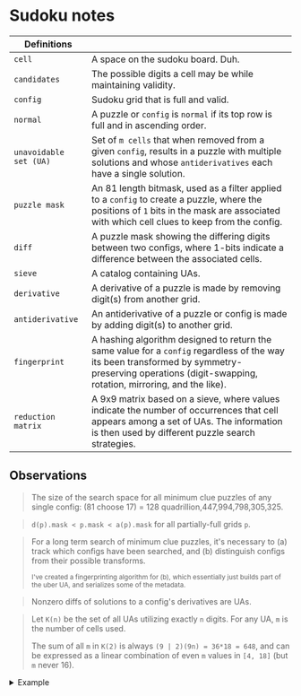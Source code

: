 # Sudoku notes

Definitions| |
|---|---|
`cell` | A space on the sudoku board. Duh.
`candidates` | The possible digits a cell may be while maintaining validity.
`config` | Sudoku grid that is full and valid.
`normal` | A puzzle or `config` is `normal` if its top row is full and in ascending order.
`unavoidable set (UA)` | Set of `m cells` that when removed from a given `config`, results in a puzzle with multiple solutions and whose `antiderivatives` each have a single solution.
`puzzle mask` | An 81 length bitmask, used as a filter applied to a `config` to create a puzzle, where the positions of `1` bits in the mask are associated with which cell clues to keep from the config.
`diff` | A puzzle mask showing the differing digits between two configs, where 1-bits indicate a difference between the associated cells.
`sieve` | A catalog containing UAs.
`derivative` | A derivative of a puzzle is made by removing digit(s) from another grid.
`antiderivative` | An antiderivative of a puzzle or config is made by adding digit(s) to another grid.
`fingerprint` | A hashing algorithm designed to return the same value for a `config` regardless of the way its been transformed by symmetry-preserving operations (digit-swapping, rotation, mirroring, and the like).
`reduction matrix` | A 9x9 matrix based on a sieve, where values indicate the number of occurrences that cell appears among a set of UAs. The information is then used by different puzzle search strategies.

## Observations

> The size of the search space for all minimum clue puzzles of any single config:
> (81 choose 17) = 128 quadrillion,447,994,798,305,325.

> `d(p).mask < p.mask < a(p).mask` for all partially-full grids `p`.

> For a long term search of minimum clue puzzles, it's necessary to (a) track which configs have been searched, and (b) distinguish configs from their possible transforms.
>
> <sub>I've created a fingerprinting algorithm for (b), which essentially just builds part of the uber UA, and serializes some of the metadata.</sub>

> Nonzero diffs of solutions to a config's derivatives are UAs.

> Let `K(n)` be the set of all UAs utilizing exactly `n` digits. For any UA, `m` is the number of cells used.
>
> The sum of all `m` in `K(2)` is always `(9 | 2)(9n) = 36*18 = 648`, and can be expressed as a linear combination of even `m` values in `[4, 18]` (but `m` never 16).

<details>
<summary>Example</summary>

```
Here's a random config and its K(2) set, with `m` noted:
472569138863417592195823764981632475657948213324751986248176359739285641516394827`

  m
[ 4] ..........................................................7...9.............9...7
[ 4] ..........6.....9..9.....6.......................................................
[ 4] ...........................9..6.....6..9.........................................
[ 4] .....................82...........................................28.............
[ 4] .........................................8.1......1.8............................
[ 4] .............................1....7...7....1.....................................
[ 4] ....................................6.......33.......6...........................
[ 4] ......................................................2......5..........5......2.
[ 4] ......................23.......32................................................

[ 6] 4.......88..4........8....4......................................................
[ 6] ..2.....88.......2....................................2.8........................
[ 6] .7..6.....6...7...........................................76.....................
[ 6] .............17.................................7.1......17......................
[ 6] ...56.........................6....5.............5...6...........................
[ 6] 4.2...........................................24......24.........................

[ 8] .....9.3...3....9..9...3........................................39...............
[ 8] ............................8...2........82...2.....8.........................82.
[ 8] .7....1...........1.....7......................................7.......1.1......7
[ 8] ...........3.1....1....3.....1.3.............3....1..............................

[10] ....69.............................................9.6.....6..9..9...6....6.9....
[10] ...........................9...3.......9....33.....9........3.9............39....
[10] ......13...................................13............1..3...3......1.1.3.....

[12] ............................8....4......48.....4....8..48..........8..4......48..
[12] ........................76....6...7.6.7.........7....6.........7.....6....6.....7
[12] ..........6....5....5....6..........65.....................6.5......56..5.6......
[12] ............4....2....2...4.....24......4.2.......................2...4......4.2.

[14] .7...9........7.9..9....7..9......7...79........7..9...........7.9...............
[14] ......1.88...1....1..8......81..........................81.........8...1.1....8..
[14] ....6..3..63...........3.6....63...........................63...3....6....63.....
[14] ..25...........5.2..5.2.........2..5.5....2...2..5................2.5............
[14] ..2....3...3.....2........................2.332.......2.....3...3.2........3...2.

[18] .....9..88......9..9.8.....98..........9.8.........98...8.....9..9.8........9.8..
[18] ...5.9.........59..95......9.......5.5.9.........5.9.........59..9..5...5...9....
[18] 4....9......4...9..9......49.....4.....94......4...9...4......9..9....4.....94...
[18] ..2..9..........92.9..2....9....2......9..2...2....9..2.......9..92.........9..2.
[18] .....91......1..9.19.......9.1.........9...1......19.....1....9..9.....1.1..9....
[18] .7......88....7......8..7...8.....7...7..8......7...8...8.7....7...8..........8.7
[18] ....6...886..........8...6..8.6.....6....8..........86..8..6.......8.6....6...8..
[18] ...5....88.....5....58......8......5.5...8.......5..8...8....5.....85...5.....8..
[18] .......388.3.........8.3....8..3.........8..33......8...8...3...3..8.......3..8..
[18] .7.5..........75....5...7.........75.57.........75........7..5.7....5...5.......7
[18] 47..........4.7.........7.4......47...7.4......47......4..7....7......4......4..7
[18] .7.....3...3..7........37......3..7...7.....33..7.........7.3..73..........3....7
[18] .72...........7..2....2.7.......2.7...7...2...2.7.....2...7....7..2............27
[18] 4...6.....6.4............64...6..4..6...4......4.....6.4...6.........64...6..4...
[18] ..2.6.....6......2....2..6....6.2...6.....2...2......62....6......2..6....6....2.
[18] ....6.1...6..1....1......6...16.....6......1......1..6...1.6.........6.1.16......
[18] 4..5........4..5....5.....4......4.5.5..4......4.5.....4.....5......5.4.5....4...
[18] ...5...3...3...5....5..3.......3...5.5......33...5..........35..3...5...5..3.....
[18] ...5..1......1.5..1.5........1.....5.5.....1.....51......1...5......5..151.......
[18] 4......3...34..........3..4....3.4......4...33.4.......4....3...3.....4....3.4...
[18] 4.....1.....41....1.......4..1...4......4..1...4..1....4.1............41.1...4...
[18] ..2...1......1...21...2......1..2.........21..2...1...2..1........2....1.1.....2.

Sigma(m(k_i), k ∈ K(2)) =>
9(4) + 6(6) + 4(8) + 3(10) + 4(12) + 5(14) + 16(18) =>
(9 | 2)(18) = 648
```
</details>

